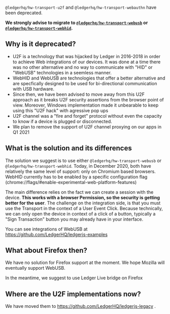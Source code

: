 `@ledgerhq/hw-transport-u2f` and `@ledgerhq/hw-transport-webauthn` have been deprecated.

**We strongly advise to migrate to [`@ledgerhq/hw-transport-webusb`](../packages/hw-transport-webusb) or [`@ledgerhq/hw-transport-webhid`](../packages/hw-transport-webusb).**

## Why is it deprecated?

- U2F is a technology that was hijacked by Ledger in 2016-2018 in order to achieve Web integrations of our devices. It was done at a time there was no other alternative and no way to communicate with "HID" or "WebUSB" technologies in a seemless manner.
- WebHID and WebUSB are technologies that offer a better alternative and are specfically designed to be used for bi-directional communication with USB hardware.
- Since then, we have been advised to move away from this U2F approach as it breaks U2F security assertions from the browser point of view. Moreover, Windows implementation made it unbearable to keep using this "U2F hack" with agressive pop ups
- U2F channel was a "fire and forget" protocol without even the capacity to know if a device is plugged or disconnected.
- We plan to remove the support of U2F channel proxying on our apps in Q1 2021

## What is the solution and its differences

The solution we suggest is to use either `@ledgerhq/hw-transport-webusb` or `@ledgerhq/hw-transport-webhid`. Today, in December 2020, both have relatively the same level of support: only on Chromium based browsers. WebHID currently has to be enabled by a specific configuration flag (chrome://flags/#enable-experimental-web-platform-features)

The main difference relies on the fact we can create a session with the device. **This works with a browser Permission, so the security is getting better for the user**. The challenge on the integration side, is that you must use the Transport in the context of a User Event Click. Because technically, we can only open the device in context of a click of a button, typically a "Sign Transaction" button you may already have in your interface.

You can see integrations of WebUSB at https://github.com/LedgerHQ/ledgerjs-examples

## What about Firefox then?

We have no solution for Firefox support at the moment. We hope Mozilla will eventually support WebUSB.

In the meantime, we suggest to use Ledger Live bridge on Firefox

## Where are the U2F implementations now?

We have moved them to https://github.com/LedgerHQ/ledgerjs-legacy .
